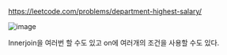 https://leetcode.com/problems/department-highest-salary/

![image](https://user-images.githubusercontent.com/108928206/187908216-4e36c91e-bada-486a-99d4-cf69543aee15.png)

Innerjoin을 여러번 할 수도 있고 on에 여러개의 조건을 사용할 수도 있다.
